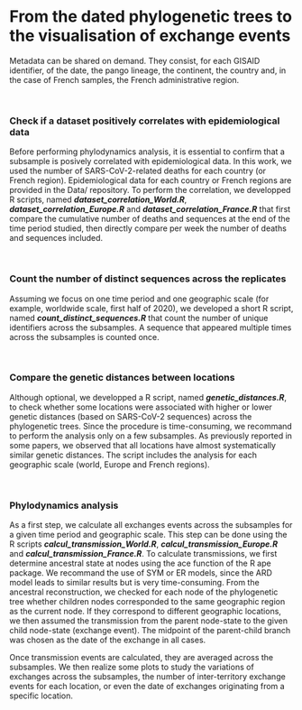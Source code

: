 # From the dated phylogenetic trees to the visualisation of exchange events
<p>Metadata can be shared on demand. They consist, for each GISAID identifier, of the date, the pango lineage, the continent, the country and, in the case of French samples, the French administrative region.</p><br>
 <h3>Check if a dataset positively correlates with epidemiological data</h3>
 <p>Before performing phylodynamics analysis, it is essential to confirm that a subsample is posively correlated with epidemiological data. In this work, we used the number of SARS-CoV-2-related deaths for each country (or French region). Epidemiological data for each country or French regions are provided in the Data/ repository. To perform the correlation, we developped R scripts, named <i><b>dataset_correlation_World.R</b></i>, <i><b>dataset_correlation_Europe.R</b></i> and <i><b>dataset_correlation_France.R</b></i> that first compare the cumulative number of deaths and sequences at the end of the time period studied, then directly compare per week the number of deaths and sequences included.
</p>
 <br>
 <h3>Count the number of distinct sequences across the replicates</h3>
 <p>Assuming we focus on one time period and one geographic scale (for example, worldwide scale, first half of 2020), we developed a short R script, named <i><b>count_distinct_sequences.R</b></i> that count the number of unique identifiers across the subsamples. A sequence that appeared multiple times across the subsamples is counted once.</p>
  <br>
   <h3>Compare the genetic distances between locations</h3>
 <p>Although optional, we developped a R script, named <i><b>genetic_distances.R</b></i>, to check whether some locations were associated with higher or lower genetic distances (based on SARS-CoV-2 sequences) across the phylogenetic trees. Since the procedure is time-consuming, we recommand to perform the analysis only on a few subsamples. As previously reported in some papers, we observed that all locations have almost systematically similar genetic distances. The script includes the analysis for each geographic scale (world, Europe and French regions).</p>
  <br>
     <h3>Phylodynamics analysis</h3>
 <p>As a first step, we calculate all exchanges events across the subsamples for a given time period and geographic scale. This step can be done using the R scripts <i><b>calcul_transmission_World.R</b></i>, <i><b>calcul_transmission_Europe.R</b></i> and <i><b>calcul_transmission_France.R</b></i>. To calculate transmissions, we first determine ancestral state at nodes using the ace function of the R ape package. We recommand the use of SYM or ER models, since the ARD model leads to similar results but is very time-consuming. From the ancestral reconstruction, we checked for each node of the phylogenetic tree whether children nodes corresponded to the same geographic region as the current node. If they correspond to different geographic locations, we then assumed the transmission from the parent node-state to the given child node-state (exchange event). The midpoint of the parent-child branch was chosen as the date of the exchange in all cases.</p>
 <p>Once transmission events are calculated, they are averaged across the subsamples. We then realize some plots to study the variations of exchanges across the subsamples, the number of inter-territory exchange events for each location, or even the date of exchanges originating from a specific location.</p>
